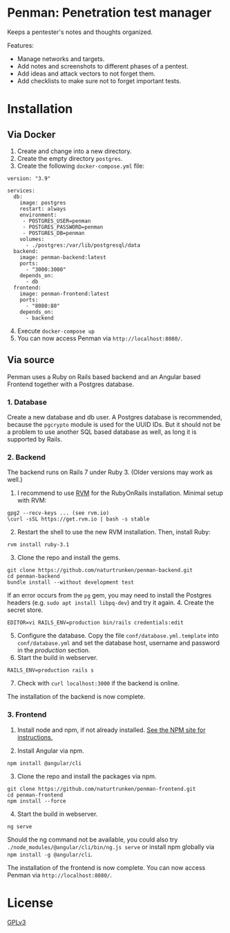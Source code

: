 # Penman: Penetration test manager

Keeps a pentester's notes and thoughts organized.

Features:
* Manage networks and targets.
* Add notes and screenshots to different phases of a pentest.
* Add ideas and attack vectors to not forget them.
* Add checklists to make sure not to forget important tests.

# Installation

## Via Docker

1. Create and change into a new directory.
2. Create the empty directory `postgres`.
3. Create the following `docker-compose.yml` file:

```
version: "3.9"

services:
  db:
    image: postgres
    restart: always
    environment:
     - POSTGRES_USER=penman
     - POSTGRES_PASSWORD=penman
     - POSTGRES_DB=penman
    volumes:
      - ./postgres:/var/lib/postgresql/data
  backend:
    image: penman-backend:latest
    ports:
      - "3000:3000"
    depends_on:
      - db
  frontend:
    image: penman-frontend:latest
    ports:
      - "8080:80"
    depends_on:
      - backend
```

4. Execute `docker-compose up`
5. You can now access Penman via `http://localhost:8080/`.

## Via source

Penman uses a Ruby on Rails based backend and an Angular based Frontend
together with a Postgres database.

### 1. Database

Create a new database and db user.
A Postgres database is recommended, because the `pgcrypto` module
is used for the UUID IDs.
But it should not be a problem to use another SQL based database as well,
as long it is supported by Rails.

### 2. Backend

The backend runs on Rails 7 under Ruby 3.
(Older versions may work as well.)

1. I recommend to use [RVM](http://rvm.io/) for the RubyOnRails installation.
Minimal setup with RVM:
```
gpg2 --recv-keys ... (see rvm.io)
\curl -sSL https://get.rvm.io | bash -s stable
```
2. Restart the shell to use the new RVM installation.
Then, install Ruby:
```
rvm install ruby-3.1
```
3. Clone the repo and install the gems.
```
git clone https://github.com/naturtrunken/penman-backend.git
cd penman-backend
bundle install --without development test
```
If an error occurs from the `pg` gem, you may need to install the
Postgres headers (e.g. `sudo apt install libpq-dev`) and try it again.
4. Create the secret store.
```
EDITOR=vi RAILS_ENV=production bin/rails credentials:edit
```
5. Configure the database.
Copy the file `conf/database.yml.template` into `conf/database.yml`
and set the database host, username and password in the *production* section.
6. Start the build in webserver.
```
RAILS_ENV=production rails s
```
7. Check with `curl localhost:3000` if the backend is online.

The installation of the backend is now complete.

### 3. Frontend

1. Install node and npm, if not already installed.
[See the NPM site for instructions.](https://nodejs.org/en/download/package-manager/)

2. Install Angular via npm.
```
npm install @angular/cli
```

3. Clone the repo and install the packages via npm.
```
git clone https://github.com/naturtrunken/penman-frontend.git
cd penman-frontend
npm install --force
```

4. Start the build in webserver.
```
ng serve
```
Should the ng command not be available, you could also try
`./node_modules/@angular/cli/bin/ng.js serve` or
install npm globally via `npm install -g @angular/cli`.

The installation of the frontend is now complete.
You can now access Penman via `http://localhost:8080/`.

# License

[GPLv3](LICENSE)

